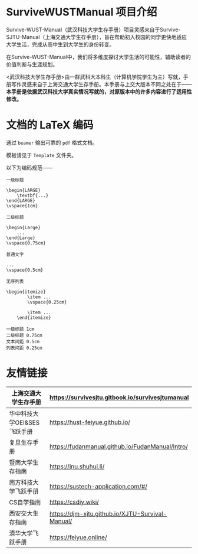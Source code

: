 # SurviveWUSTManual 项目介绍

Survive-WUST-Manual（武汉科技大学生存手册）项目灵感来自于Survive-SJTU-Manual（上海交通大学生存手册），旨在帮助初入校园的同学更快地适应大学生活，完成从高中生到大学生的身份转变。

在Survive-WUST-Manual中，我们将多维度探讨大学生活的可能性，辅助读者的价值判断与生涯规划。

<武汉科技大学生存手册>由一群武科大本科生（计算机学院学生为主）写就，手册写作灵感来自于上海交通大学生存手册。本手册与上交大版本不同之处在于——**本手册是依据武汉科技大学真实情况写就的，对原版本中的许多内容进行了适用性修改。**

# 文档的 LaTeX 编码

通过 ``beamer`` 输出可靠的 ``pdf`` 格式文档。

模板请见于 ``Template`` 文件夹。

以下为编码规范——

```
一级标题

\begin{LARGE}
	\textbf{...}
\end{LARGE}
\vspace{1cm}
```

```
二级标题

\begin{Large}
	...
\end{Large}
\vspace{0.75cm}
```

```
普通文字

...
\vspace{0.5cm}
```

```
无序列表

\begin{itemize}
        \item ...
        \vspace{0.25cm}

        \item ...
    \end{itemize}
```

```
一级标题 1cm
二级标题 0.75cm
文本间距 0.5cm
列表间距 0.25cm
```

# 友情链接

| 上海交通大学生存手册        | https://survivesjtu.gitbook.io/survivesjtumanual |
| ----------------- | ------------------------------------------------ |
| 华中科技大学OEI&SES飞跃手册 | https://hust-feiyue.github.io/                   |
| 复旦生存手册            | https://fudanmanual.github.io/FudanManual/Intro/ |
| 暨南大学生存指南          | https://jnu.shuhui.li/                           |
| 南方科技大学飞跃手册        | https://sustech-application.com/#/               |
| CS自学指南       | https://csdiy.wiki/                                     |
| 西安交大生存指南        | https://djm-xjtu.github.io/XJTU-Survival-Manual/ |
| 清华大学飞跃手册        | https://feiyue.online/      |
